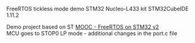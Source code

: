 FreeRTOS tickless mode demo
STM32 Nucleo-L433 kit
STM32CubeIDE 1.11.2

Demo project based on ST [MOOC - FreeRTOS on STM32 v2](https://youtube.com/playlist?list=PLnMKNibPkDnExrAsDpjjF1PsvtoAIBquX)<br>
MCU goes to STOP0 LP mode - additional changes in the port.c file

